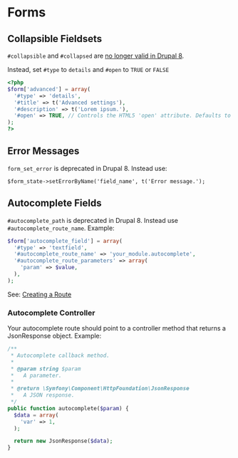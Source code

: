 # Forms

## Collapsible Fieldsets

`#collapsible` and `#collapsed` are [no longer valid in Drupal 8](https://www.drupal.org/node/1852020).

Instead, set `#type` to `details` and `#open` to `TRUE` or `FALSE`

```php
<?php
$form['advanced'] = array(
  '#type' => 'details',
  '#title' => t('Advanced settings'),
  '#description' => t('Lorem ipsum.'),
  '#open' => TRUE, // Controls the HTML5 'open' attribute. Defaults to FALSE.
);
?>
```

## Error Messages

`form_set_error` is deprecated in Drupal 8. Instead use:

`$form_state->setErrorByName('field_name', t('Error message.');`

## Autocomplete Fields

`#autocomplete_path` is deprecated in Drupal 8. Instead use `#autocomplete_route_name`. Example:

```php
$form['autocomplete_field'] = array(
  '#type' => 'textfield',
  '#autocomplete_route_name' => 'your_module.autocomplete',
  '#autocomplete_route_parameters' => array(
    'param' => $value,
  ),
);
```

See: [Creating a Route](https://github.com/thinkshout/ts_recipes/blob/master/drupal8/menus_paths.md#creating-a-route)

### Autocomplete Controller

Your autocomplete route should point to a controller method that returns a JsonResponse object. Example:

```php
/**
 * Autocomplete callback method.
 *
 * @param string $param
 *   A parameter.
 *
 * @return \Symfony\Component\HttpFoundation\JsonResponse
 *   A JSON response.
 */
public function autocomplete($param) {
  $data = array(
    'var' => 1,
  );

  return new JsonResponse($data);
}
```
